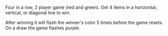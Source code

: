 Four in a row, 2 player game (red and green). Get 4 items in a horizontal, vertical, or diagonal line to win.

After winning it will flash the winner's color 5 times before the game resets. On a draw the game flashes purple.